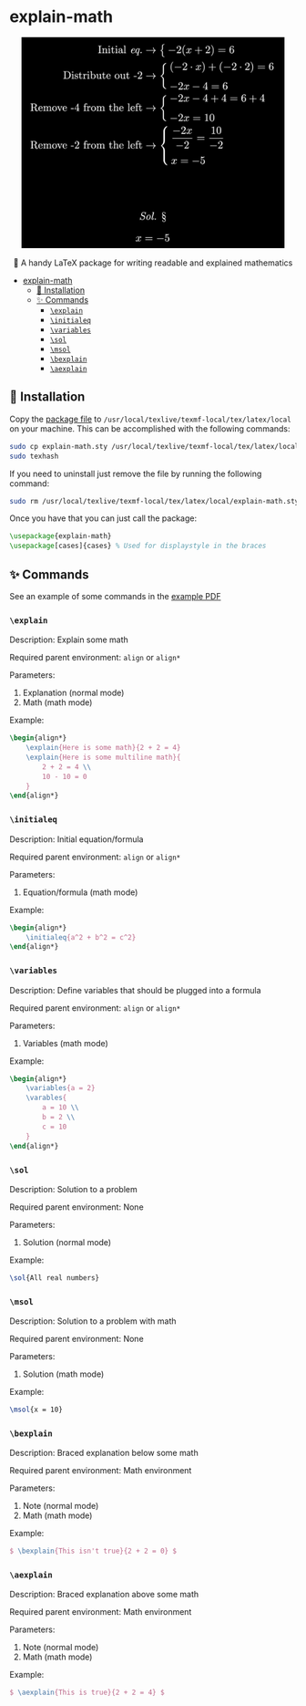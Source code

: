 # explain-math

<div align="center">
  <img alt="logo" src="./example.jpg" height="370px">
  <p>🧮 A handy LaTeX package for writing readable and explained mathematics</p>
</div>

- [explain-math](#explain-math)
  - [🚀 Installation](#-installation)
  - [✨ Commands](#-commands)
    - [`\explain`](#explain)
    - [`\initialeq`](#initialeq)
    - [`\variables`](#variables)
    - [`\sol`](#sol)
    - [`\msol`](#msol)
    - [`\bexplain`](#bexplain)
    - [`\aexplain`](#aexplain)

## 🚀 Installation

Copy the [package file](explain-math.sty) to `/usr/local/texlive/texmf-local/tex/latex/local` on your machine. This can be accomplished with the following commands:

```bash
sudo cp explain-math.sty /usr/local/texlive/texmf-local/tex/latex/local
sudo texhash
```

If you need to uninstall just remove the file by running the following command:

```bash
sudo rm /usr/local/texlive/texmf-local/tex/latex/local/explain-math.sty
```

Once you have that you can just call the package:

```latex
\usepackage{explain-math}
\usepackage[cases]{cases} % Used for displaystyle in the braces
```

## ✨ Commands

See an example of some commands in the [example PDF](example.pdf)

### `\explain`

Description: Explain some math

Required parent environment: `align` or `align*`

Parameters:

1. Explanation (normal mode)
2. Math (math mode)

Example:

```latex
\begin{align*}
    \explain{Here is some math}{2 + 2 = 4}
    \explain{Here is some multiline math}{
        2 + 2 = 4 \\
        10 - 10 = 0
    }
\end{align*}
```

### `\initialeq`

Description: Initial equation/formula

Required parent environment: `align` or `align*`

Parameters:

1. Equation/formula (math mode)

Example:

```latex
\begin{align*}
    \initialeq{a^2 + b^2 = c^2}
\end{align*}
```

### `\variables`

Description: Define variables that should be plugged into a formula

Required parent environment: `align` or `align*`

Parameters:

1. Variables (math mode)

Example:

```latex
\begin{align*}
    \variables{a = 2}
    \varables{
        a = 10 \\
        b = 2 \\
        c = 10
    }
\end{align*}
```

### `\sol`

Description: Solution to a problem

Required parent environment: None

Parameters:

1. Solution (normal mode)

Example:

```latex
\sol{All real numbers}
```

### `\msol`

Description: Solution to a problem with math

Required parent environment: None

Parameters:

1. Solution (math mode)

Example:

```latex
\msol{x = 10}
```

### `\bexplain`

Description: Braced explanation below some math

Required parent environment: Math environment

Parameters:

1. Note (normal mode)
2. Math (math mode)

Example:

```latex
$ \bexplain{This isn't true}{2 + 2 = 0} $
```

### `\aexplain`

Description: Braced explanation above some math

Required parent environment: Math environment

Parameters:

1. Note (normal mode)
2. Math (math mode)

Example:

```latex
$ \aexplain{This is true}{2 + 2 = 4} $
```
